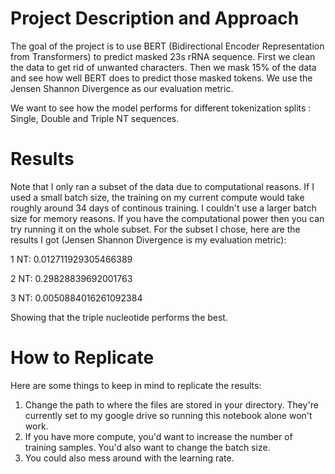 # Project Description and Approach

The goal of the project is to use BERT (Bidirectional Encoder Representation from Transformers) to predict masked 23s rRNA sequence. First we clean the data to get rid of unwanted characters. Then we mask 15% of the data and see how well BERT does to predict those masked tokens. We use the Jensen Shannon Divergence as our evaluation metric. 

We want to see how the model performs for different tokenization splits : Single, Double and Triple NT sequences. 



# Results 
Note that I only ran a subset of the data due to computational reasons. If I used a small batch size, the training on my current compute would take roughly around 34 days of continous training. I couldn't use a larger batch size for memory reasons. If you have the computational power then you can try running it on the whole subset. For the subset I chose, here are the results I got (Jensen Shannon Divergence is my evaluation metric): 

1 NT: 0.012711929305466389

2 NT: 0.29828839692001763

3 NT: 0.0050884016261092384

Showing that the triple nucleotide performs the best. 


# How to Replicate
Here are some things to keep in mind to replicate the results: 

1) Change the path to where the files are stored in your directory. They're currently set to my google drive so running this notebook alone won't work. 
2) If you have more compute, you'd want to increase the number of training samples. You'd also want to change the batch size.
3) You could also mess around with the learning rate. 

